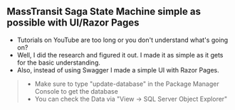 ## MassTransit Saga State Machine simple as possible with UI/Razor Pages
- Tutorials on YouTube are too long or you don't understand what's going on?
- Well, I did the research and figured it out. I made it as simple as it gets for the basic understanding.
- Also, instead of using Swagger I made a simple UI with Razor Pages.

> - Make sure to type "update-database" in the Package Manager Console to get the database
> - You can check the Data via "View -> SQL Server Object Explorer"
